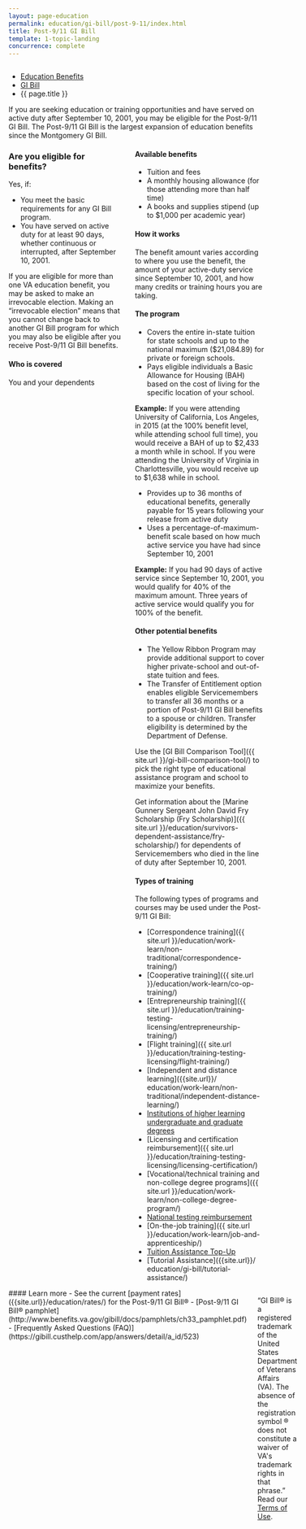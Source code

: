```yaml
---
layout: page-education
permalink: education/gi-bill/post-9-11/index.html
title: Post-9/11 GI Bill
template: 1-topic-landing
concurrence: complete
---
```


<div class="splash" markdown="0">
<div class="row" markdown="0">
<div class="small-12 columns" markdown="0">

<ul class="breadcrumbs" role="menubar" aria-label="Primary">
<li class="parent"><a href="{{ site.url }}/education/">Education Benefits</a></li>
<li class="parent"><a href="{{ site.url }}/education/gi-bill/">GI Bill</a></li>
<li class="active">{{ page.title }}</li>
</ul>

</div>
</div>
</div>

<div class="main" role="main" markdown="0">

<div class="section one" markdown="0">
<div class="primary" markdown="0">
<div class="row" markdown="0">
<div class="small-12 columns" markdown="1">
If you are seeking education or training opportunities and have served on active duty after September 10, 2001, you may be eligible for the Post-9/11 GI Bill. The Post-9/11 GI Bill is the largest expansion of education benefits since the Montgomery GI Bill.
</div>
<div class="small-12 columns" markdown="1">
<div class="call-out">

### Are you eligible for benefits?

Yes, if:

-  You meet the basic requirements for any GI Bill program.
-  You have served on active duty for at least 90 days, whether continuous or interrupted, after September 10, 2001.

If you are eligible for more than one VA education benefit, you may be asked to make an irrevocable election. Making an “irrevocable election” means that you cannot change back to another GI Bill program for which you may also be eligible after you receive Post-9/11 GI Bill benefits.

#### Who is covered

You and your dependents

</div>

<div markdown="1">

#### Available benefits

- Tuition and fees
- A monthly housing allowance (for those attending more than half time) 
- A books and supplies stipend (up to $1,000 per academic year)

#### How it works

The benefit amount varies according to where you use the benefit, the amount of your active-duty service since September 10, 2001, and how many credits or training hours you are taking.

#### The program

- Covers the entire in-state tuition for state schools and up to the national maximum ($21,084.89) for private or foreign schools.
- Pays eligible individuals a Basic Allowance for Housing (BAH) based on the cost of living for the specific location of your school.

**Example:** If you were attending University of California, Los Angeles, in 2015 (at the 100% benefit level, while attending school full time), you would receive a BAH of up to $2,433 a month while in school. If you were attending the University of Virginia in Charlottesville, you would receive up to $1,638 while in school.

- Provides up to 36 months of educational benefits, generally payable for 15 years following your release from active duty
- Uses a percentage-of-maximum-benefit scale based on how much active service you have had since September 10, 2001  

**Example:** If you had 90 days of active service since September 10, 2001, you would qualify for 40% of the maximum amount. Three years of active service would qualify you for 100% of the benefit.

#### Other potential benefits

- The Yellow Ribbon Program may provide additional support to cover higher private-school and out-of-state tuition and fees.
- The Transfer of Entitlement option enables eligible Servicemembers to transfer all 36 months or a portion of Post-9/11 GI Bill benefits to a spouse or children. Transfer eligibility is determined by the Department of Defense.

Use the [GI Bill Comparison Tool]({{ site.url }}/gi-bill-comparison-tool/) to pick the right type of educational assistance program and school to maximize your benefits.

Get information about the [Marine Gunnery Sergeant John David Fry Scholarship (Fry Scholarship)]({{ site.url }}/education/survivors-dependent-assistance/fry-scholarship/) for dependents of Servicemembers who died in the line of duty after September 10, 2001.

#### Types of training

The following types of programs and courses may be used under the Post-9/11 GI Bill:

- [Correspondence training]({{ site.url }}/education/work-learn/non-traditional/correspondence-training/)
- [Cooperative training]({{ site.url }}/education/work-learn/co-op-training/)
- [Entrepreneurship training]({{ site.url }}/education/training-testing-licensing/entrepreneurship-training/)
- [Flight training]({{ site.url }}/education/training-testing-licensing/flight-training/)
- [Independent and distance learning]({{site.url}}/ education/work-learn/non-traditional/independent-distance-learning/)
- [Institutions of higher learning undergraduate and graduate degrees]({{site.url}}/education/gi-bill/higher-learning/)
- [Licensing and certification reimbursement]({{ site.url }}/education/training-testing-licensing/licensing-certification/)
- [Vocational/technical training and non-college degree programs]({{ site.url }}/education/work-learn/non-college-degree-program/)
- [National testing reimbursement]({{site.url}}/training-testing-licensing/national-testing-program/)
- [On-the-job training]({{ site.url }}/education/work-learn/job-and-apprenticeship/)
- [Tuition Assistance Top-Up]({{site.url}}/education/gi-bill/tuition-assistance/)
- [Tutorial Assistance]({{site.url}}/ education/gi-bill/tutorial-assistance/)
</div>
</div>

<div class="small-12 columns" markdown="1">#### Learn more
- See the current [payment rates]({{site.url}}/education/rates/) for the Post-9/11 GI Bill®
- [Post-9/11 GI Bill® pamphlet](http://www.benefits.va.gov/gibill/docs/pamphlets/ch33_pamphlet.pdf)
- [Frequently Asked Questions (FAQ)](https://gibill.custhelp.com/app/answers/detail/a_id/523)


“GI Bill® is a registered trademark of the United States Department of Veterans Affairs (VA). The absence of the registration symbol ® does not constitute a waiver of VA's trademark rights in that phrase.” Read our [Terms of Use](http://www.benefits.va.gov/GIBILL/Trademark_Terms_of_Use.asp).

</div>

</div>
</div>
</div>

</div>
